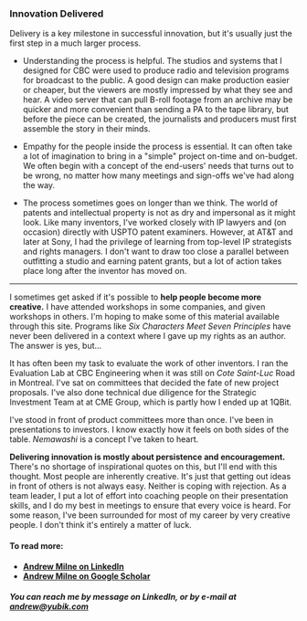 ### Innovation Delivered

Delivery is a key milestone in successful innovation, but it's usually just the first step in a much larger process. 

  - Understanding the process is helpful.  The studios and systems that I designed for CBC were used to produce radio and television programs for broadcast to the public. A good design can make production easier or cheaper, but the viewers are mostly impressed by what they see and hear. A video server that can pull B-roll footage from an archive may be quicker and more convenient than sending a PA to the tape library, but before the piece can be created, the journalists and producers must first assemble the story in their minds.  

  - Empathy for the people inside the process is essential.  It can often take a lot of imagination to bring in a "simple" project on-time and on-budget.  We often begin with a concept of the end-users' needs that turns out to be wrong, no matter how many meetings and sign-offs we've had along the way. 

  - The process sometimes goes on longer than we  think.  The world of patents and intellectual property is not as dry and impersonal as it might look. Like many inventors, I've worked closely with IP lawyers and (on occasion) directly with USPTO patent examiners. However, at AT&T and later at Sony, I had the privilege of learning from top-level IP strategists and rights managers. I don't want to draw too close a parallel between outfitting a studio and earning patent grants, but a lot of action takes place long after the inventor has moved on.  
  
---

I sometimes get asked if it's possible to **help people become more creative.**  I have attended workshops in some companies, and given workshops in others.  I'm hoping to make some of this material available through this site. Programs like *Six Characters Meet Seven Principles* have never been delivered in a context where I gave up my rights as an author.  The answer is yes, but...

It has often been my task to evaluate the work of other inventors.  I ran the Evaluation Lab at CBC Engineering when it was still on _Cote Saint-Luc_ Road in Montreal.  I've sat on committees that decided the fate of new project proposals.  I've also done technical due diligence for the Strategic Investment Team at at CME Group, which is partly how I ended up at 1QBit.  

I've stood in front of product committees more than once.  I've been in presentations to investors.  I know exactly how it feels on both sides of the table.  _Nemawashi_ is a concept I've taken to heart.

**Delivering innovation is mostly about persistence and encouragement.**  There's no shortage of inspirational quotes on this, but I'll end with this thought.  Most people are inherently creative.  It's just that getting out ideas in front of others is not always easy. Neither is coping with rejection. As a team leader, I put a lot of effort into coaching people on their presentation skills, and I do my best in meetings to ensure that every voice is heard.  For some reason, I've been surrounded for most of my career by very creative people.  I don't think it's entirely a matter of luck.   

#### To read more: 

  - **[Andrew Milne on LinkedIn](https://www.linkedin.com/in/yubik/)**
  - **[Andrew Milne on Google Scholar](https://scholar.google.com/citations?hl=en&user=MUcNd5cAAAAJ)**
  
##### You can reach me by message on LinkedIn, or by e-mail at andrew@yubik.com





